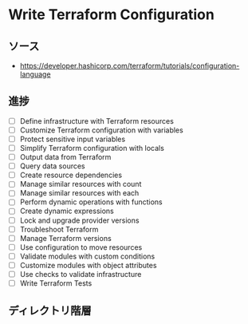 # Write Terraform Configuration
## ソース
- https://developer.hashicorp.com/terraform/tutorials/configuration-language
## 進捗
- [ ] Define infrastructure with Terraform resources
- [ ] Customize Terraform configuration with variables
- [ ] Protect sensitive input variables
- [ ] Simplify Terraform configuration with locals
- [ ] Output data from Terraform
- [ ] Query data sources
- [ ] Create resource dependencies
- [ ] Manage similar resources with count
- [ ] Manage similar resources with each
- [ ] Perform dynamic operations with functions
- [ ] Create dynamic expressions
- [ ] Lock and upgrade provider versions
- [ ] Troubleshoot Terraform
- [ ] Manage Terraform versions
- [ ] Use configuration to move resources
- [ ] Validate modules with custom conditions
- [ ] Customize modules with object attributes
- [ ] Use checks to validate infrastructure
- [ ] Write Terraform Tests
## ディレクトリ階層